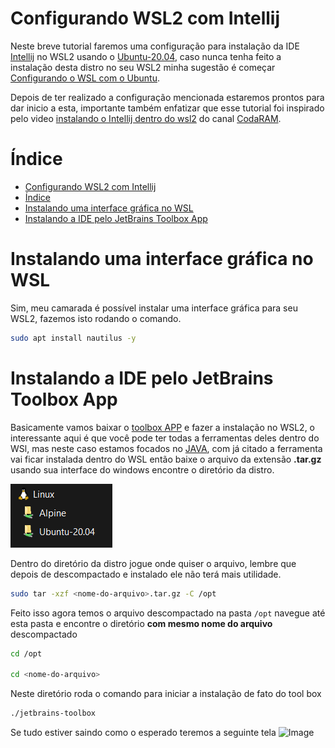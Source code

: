 # Configurando WSL2 com Intellij

Neste breve tutorial faremos uma configuração para instalação da IDE [Intellij](https://www.jetbrains.com) no WSL2 usando o [Ubuntu-20.04](https://ubuntu.com/wsl), caso nunca tenha feito a instalação desta distro no seu WSL2 minha sugestão é começar [Configurando o WSL com o Ubuntu](https://github.com/Wesleyotio/config-wsl-with-ubuntu-zsh).

Depois de ter realizado a configuração mencionada estaremos prontos para dar inicio a esta, importante também enfatizar que esse tutorial foi inspirado pelo video [instalando o Intellij dentro do wsl2](https://www.youtube.com/watch?v=v-e8MRhNkmU) do canal [CodaRAM](https://www.youtube.com/@codaram).

# Índice

- [Configurando WSL2 com Intellij](#configurando-wsl2-com-intellij)
- [Índice](#índice)
- [Instalando uma interface gráfica no WSL](#instalando-uma-interface-gráfica-no-wsl)
- [Instalando a IDE pelo JetBrains Toolbox App](#instalando-a-ide-pelo-jetbrains-toolbox-app)

# Instalando uma interface gráfica no WSL

Sim, meu camarada é possível instalar uma interface gráfica para seu WSL2, fazemos isto rodando o comando.

```sh
sudo apt install nautilus -y
```
# Instalando a IDE pelo JetBrains Toolbox App

Basicamente vamos baixar o [toolbox APP](https://www.jetbrains.com/toolbox-app/) e fazer a instalação no WSL2, o interessante aqui é que você pode ter todas a ferramentas deles dentro do WSl, mas neste caso estamos focados no [JAVA](https://www.java.com), com já citado a ferramenta vai ficar instalada dentro do WSL então baixe o arquivo da extensão **.tar.gz** usando sua interface do windows encontre o diretório da distro.

![Image](tela-diretorio-1.png)  

Dentro do diretório da distro jogue onde quiser o arquivo, lembre que depois de descompactado e instalado ele não terá mais utilidade.

```sh
sudo tar -xzf <nome-do-arquivo>.tar.gz -C /opt
```

Feito isso agora temos o arquivo descompactado na pasta `/opt` navegue até esta pasta e encontre o diretório **com mesmo nome do arquivo** descompactado

```sh
cd /opt

cd <nome-do-arquivo>
```

Neste diretório roda o comando para iniciar a instalação de fato do tool box

```sh
./jetbrains-toolbox
```
Se tudo estiver saindo como o esperado teremos a seguinte tela
![Image]()  